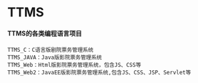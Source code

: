 # TTMS
#### TTMS的各类编程语言项目
    TTMS_C：C语言版剧院票务管理系统
    TTMS_JAVA：Java版影院票务管理系统
    TTMS_Web：Html版影院票务管理系统，包含JS、CSS等
    TTMS_Web2：JavaEE版影院票务管理系统,包含JS、CSS、JSP、Servlet等
